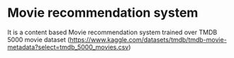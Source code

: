 # Movie recommendation system
It is a content based  Movie recommendation system trained over TMDB 5000 movie dataset (https://www.kaggle.com/datasets/tmdb/tmdb-movie-metadata?select=tmdb_5000_movies.csv)

